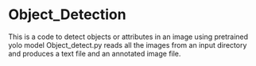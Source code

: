 # Object_Detection
This is a code to detect objects or attributes in an image using pretrained yolo model
Object_detect.py reads all the images from an input directory and produces a text file and an annotated image file. 
